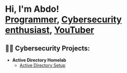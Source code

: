 <h1>Hi, I'm Abdo! <br/><a href="https://github.com/abdomagdy0">Programmer</a>, <a href="https://www.linkedin.com/in/abdomagdy0/">Cybersecurity enthusiast</a>, <a href="https://www.youtube.com/c/abdomagdy0">YouTuber</a></h1>

<h2>👨‍💻 Cybersecurity Projects:</h2>

- <b>Active Directory Homelab</b>
  - [Active Directory Setup](https://github.com/abdomagdy0/Active-Directory-Setup)

